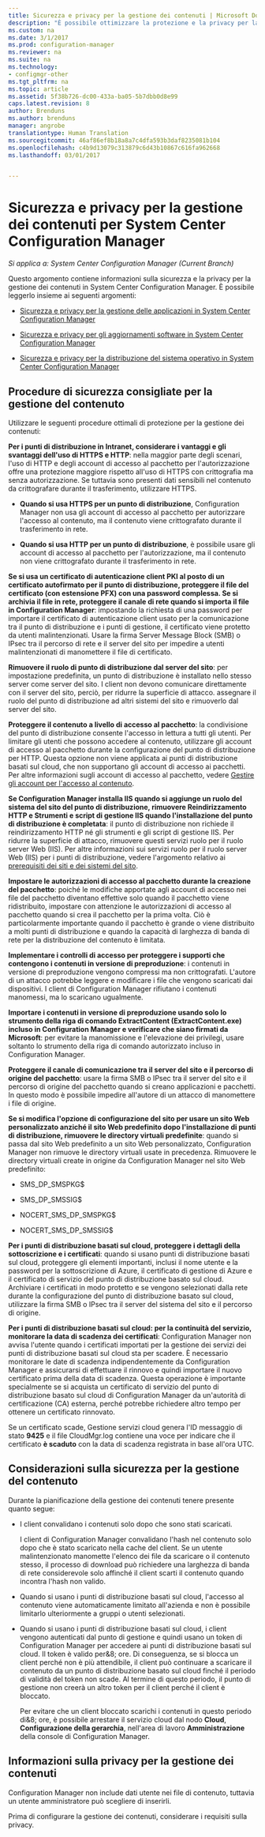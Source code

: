 ```yaml
---
title: Sicurezza e privacy per la gestione dei contenuti | Microsoft Docs
description: "È possibile ottimizzare la protezione e la privacy per la gestione dei contenuti in System Center Configuration Manager."
ms.custom: na
ms.date: 3/1/2017
ms.prod: configuration-manager
ms.reviewer: na
ms.suite: na
ms.technology:
- configmgr-other
ms.tgt_pltfrm: na
ms.topic: article
ms.assetid: 5f38b726-dc00-433a-ba05-5b7dbb0d8e99
caps.latest.revision: 8
author: Brenduns
ms.author: brenduns
manager: angrobe
translationtype: Human Translation
ms.sourcegitcommit: 46af86ef8b18a8a7c4dfa593b3daf8235081b104
ms.openlocfilehash: c4b9d13079c313879c6d43b10867c616fa962668
ms.lasthandoff: 03/01/2017


---
```

# <a name="security-and-privacy-for-content-management-for-system-center-configuration-manager"></a>Sicurezza e privacy per la gestione dei contenuti per System Center Configuration Manager

*Si applica a: System Center Configuration Manager (Current Branch)*

Questo argomento contiene informazioni sulla sicurezza e la privacy per la gestione dei contenuti in System Center Configuration Manager. È possibile leggerlo insieme ai seguenti argomenti:  

-   [Sicurezza e privacy per la gestione delle applicazioni in System Center Configuration Manager](../../../apps/plan-design/security-and-privacy-for-application-management.md)  

-   [Sicurezza e privacy per gli aggiornamenti software in System Center Configuration Manager](/sccm/sum/plan-design/security-and-privacy-for-software-updates)  

-   [Sicurezza e privacy per la distribuzione del sistema operativo in System Center Configuration Manager](../../../osd/plan-design/security-and-privacy-for-operating-system-deployment.md)  

##  <a name="BKMK_Security_ContentManagement"></a> Procedure di sicurezza consigliate per la gestione del contenuto  
 Utilizzare le seguenti procedure ottimali di protezione per la gestione dei contenuti:  

 **Per i punti di distribuzione in Intranet, considerare i vantaggi e gli svantaggi dell'uso di HTTPS e HTTP**: nella maggior parte degli scenari, l'uso di HTTP e degli account di accesso al pacchetto per l'autorizzazione offre una protezione maggiore rispetto all'uso di HTTPS con crittografia ma senza autorizzazione. Se tuttavia sono presenti dati sensibili nel contenuto da crittografare durante il trasferimento, utilizzare HTTPS.  

-   **Quando si usa HTTPS per un punto di distribuzione**, Configuration Manager non usa gli account di accesso al pacchetto per autorizzare l'accesso al contenuto, ma il contenuto viene crittografato durante il trasferimento in rete.  

-   **Quando si usa HTTP per un punto di distribuzione**, è possibile usare gli account di accesso al pacchetto per l'autorizzazione, ma il contenuto non viene crittografato durante il trasferimento in rete.  


**Se si usa un certificato di autenticazione client PKI al posto di un certificato autofirmato per il punto di distribuzione, proteggere il file del certificato (con estensione PFX) con una password complessa. Se si archivia il file in rete, proteggere il canale di rete quando si importa il file in Configuration Manager**: impostando la richiesta di una password per importare il certificato di autenticazione client usato per la comunicazione tra il punto di distribuzione e i punti di gestione, il certificato viene protetto da utenti malintenzionati. Usare la firma Server Message Block (SMB) o IPsec tra il percorso di rete e il server del sito per impedire a utenti malintenzionati di manomettere il file di certificato.  

**Rimuovere il ruolo di punto di distribuzione dal server del sito**: per impostazione predefinita, un punto di distribuzione è installato nello stesso server come server del sito. I client non devono comunicare direttamente con il server del sito, perciò, per ridurre la superficie di attacco. assegnare il ruolo del punto di distribuzione ad altri sistemi del sito e rimuoverlo dal server del sito.  

**Proteggere il contenuto a livello di accesso al pacchetto**: la condivisione del punto di distribuzione consente l'accesso in lettura a tutti gli utenti. Per limitare gli utenti che possono accedere al contenuto, utilizzare gli account di accesso al pacchetto durante la configurazione del punto di distribuzione per HTTP. Questa opzione non viene applicata ai punti di distribuzione basati sul cloud, che non supportano gli account di accesso ai pacchetti. Per altre informazioni sugli account di accesso al pacchetto, vedere [Gestire gli account per l'accesso al contenuto](../../../core/plan-design/hierarchy/manage-accounts-to-access-content.md).


**Se Configuration Manager installa IIS quando si aggiunge un ruolo del sistema del sito del punto di distribuzione, rimuovere Reindirizzamento HTTP e Strumenti e script di gestione IIS quando l'installazione del punto di distribuzione è completata**: il punto di distribuzione non richiede il reindirizzamento HTTP né gli strumenti e gli script di gestione IIS. Per ridurre la superficie di attacco, rimuovere questi servizi ruolo per il ruolo server Web (IIS).  Per altre informazioni sui servizi ruolo per il ruolo server Web (IIS) per i punti di distribuzione, vedere l'argomento relativo ai [prerequisiti dei siti e dei sistemi del sito](/sccm/core/plan-design/configs/site-and-site-system-prerequisites).  

**Impostare le autorizzazioni di accesso al pacchetto durante la creazione del pacchetto**: poiché le modifiche apportate agli account di accesso nei file del pacchetto diventano effettive solo quando il pacchetto viene ridistribuito, impostare con attenzione le autorizzazioni di accesso al pacchetto quando si crea il pacchetto per la prima volta. Ciò è particolarmente importante quando il pacchetto è grande o viene distribuito a molti punti di distribuzione e quando la capacità di larghezza di banda di rete per la distribuzione del contenuto è limitata.  

**Implementare i controlli di accesso per proteggere i supporti che contengono i contenuti in versione di preproduzione**: i contenuti in versione di preproduzione vengono compressi ma non crittografati. L'autore di un attacco potrebbe leggere e modificare i file che vengono scaricati dai dispositivi. I client di Configuration Manager rifiutano i contenuti manomessi, ma lo scaricano ugualmente.  

**Importare i contenuti in versione di preproduzione usando solo lo strumento della riga di comando ExtractContent (ExtractContent.exe) incluso in Configuration Manager e verificare che siano firmati da Microsoft**: per evitare la manomissione e l'elevazione dei privilegi, usare soltanto lo strumento della riga di comando autorizzato incluso in Configuration Manager.  

**Proteggere il canale di comunicazione tra il server del sito e il percorso di origine del pacchetto**: usare la firma SMB o IPsec tra il server del sito e il percorso di origine del pacchetto quando si creano applicazioni e pacchetti. In questo modo è possibile impedire all'autore di un attacco di manomettere i file di origine.  

**Se si modifica l'opzione di configurazione del sito per usare un sito Web personalizzato anziché il sito Web predefinito dopo l'installazione di punti di distribuzione, rimuovere le directory virtuali predefinite**: quando si passa dal sito Web predefinito a un sito Web personalizzato, Configuration Manager non rimuove le directory virtuali usate in precedenza. Rimuovere le directory virtuali create in origine da Configuration Manager nel sito Web predefinito:  

-   SMS_DP_SMSPKG$  

-   SMS_DP_SMSSIG$  

-   NOCERT_SMS_DP_SMSPKG$  

-   NOCERT_SMS_DP_SMSSIG$  

**Per i punti di distribuzione basati sul cloud, proteggere i dettagli della sottoscrizione e i certificati**: quando si usano punti di distribuzione basati sul cloud, proteggere gli elementi importanti, inclusi il nome utente e la password per la sottoscrizione di Azure, il certificato di gestione di Azure e il certificato di servizio del punto di distribuzione basato sul cloud. Archiviare i certificati in modo protetto e se vengono selezionati dalla rete durante la configurazione del punto di distribuzione basato sul cloud, utilizzare la firma SMB o IPsec tra il server del sistema del sito e il percorso di origine.  

**Per i punti di distribuzione basati sul cloud: per la continuità del servizio, monitorare la data di scadenza dei certificati**: Configuration Manager non avvisa l'utente quando i certificati importati per la gestione dei servizi dei punti di distribuzione basati sul cloud sta per scadere. È necessario monitorare le date di scadenza indipendentemente da Configuration Manager e assicurarsi di effettuare il rinnovo e quindi importare il nuovo certificato prima della data di scadenza. Questa operazione è importante specialmente se si acquista un certificato di servizio del punto di distribuzione basato sul cloud di Configuration Manager da un'autorità di certificazione (CA) esterna, perché potrebbe richiedere altro tempo per ottenere un certificato rinnovato.  

 Se un certificato scade, Gestione servizi cloud genera l'ID messaggio di stato **9425** e il file CloudMgr.log contiene una voce per indicare che il certificato **è scaduto** con la data di scadenza registrata in base all'ora UTC.  

## <a name="security-considerations-for-content-management"></a>Considerazioni sulla sicurezza per la gestione del contenuto  
Durante la pianificazione della gestione dei contenuti tenere presente quanto segue:  

-   I client convalidano i contenuti solo dopo che sono stati scaricati.  

     I client di Configuration Manager convalidano l'hash nel contenuto solo dopo che è stato scaricato nella cache del client. Se un utente malintenzionato manomette l'elenco dei file da scaricare o il contenuto stesso, il processo di download può richiedere una larghezza di banda di rete considerevole solo affinché il client scarti il contenuto quando incontra l'hash non valido.  

-   Quando si usano i punti di distribuzione basati sul cloud, l'accesso al contenuto viene automaticamente limitato all'azienda e non è possibile limitarlo ulteriormente a gruppi o utenti selezionati.  

-   Quando si usano i punti di distribuzione basati sul cloud, i client vengono autenticati dal punto di gestione e quindi usano un token di Configuration Manager per accedere ai punti di distribuzione basati sul cloud. Il token è valido per&8; ore. Di conseguenza, se si blocca un client perché non è più attendibile, il client può continuare a scaricare il contenuto da un punto di distribuzione basato sul cloud finché il periodo di validità del token non scade. Al termine di questo periodo, il punto di gestione non creerà un altro token per il client perché il client è bloccato.  

     Per evitare che un client bloccato scarichi i contenuti in questo periodo di&8; ore, è possibile arrestare il servizio cloud dal nodo **Cloud**, **Configurazione della gerarchia**, nell'area di lavoro **Amministrazione** della console di Configuration Manager.  

##  <a name="BKMK_Privacy_ContentManagement"></a> Informazioni sulla privacy per la gestione dei contenuti  
 Configuration Manager non include dati utente nei file di contenuto, tuttavia un utente amministratore può scegliere di inserirli.  

 Prima di configurare la gestione dei contenuti, considerare i requisiti sulla privacy.  

